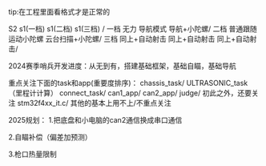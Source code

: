 tip:在工程里面看格式才是正常的

S2			s1(一档)			s1(二档)				s1(三档)  /
一档		无力			    导航模式			导航+小陀螺/
二档		普通跟随		    运动小陀螺			云台扫描+小陀螺/
三档		同上+自动射击	同上+自动射击		同上+自动射击/

2024赛季哨兵开发进度：从无到有，搭建基础框架，基础自瞄，基础导航

重点关注下面的task和app(重要度排序)：
chassis_task/
ULTRASONIC_task（里程计计算）
connect_task/
can1_app/
can2_app/
judge/
初此之外，还要关注
stm32f4xx_it.c/
其他的基本上用不上/不重点关注

2025规划：
1.把底盘和小电脑的can2通信换成串口通信

2.自瞄补偿（偏差加预测）

3.枪口热量限制
